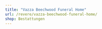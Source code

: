 ```yaml
---
title: "Vazza Beechwood Funeral Home"
url: /revere/vazza-beechwood-funeral-home/
shop: Bestattungen
---
```

